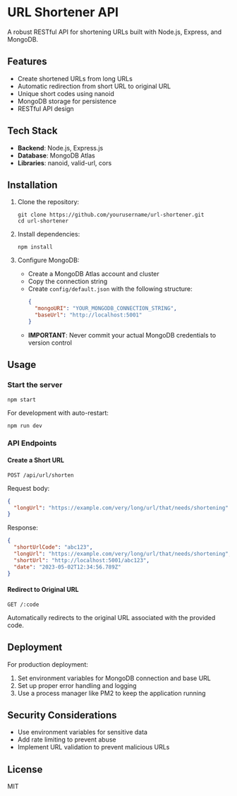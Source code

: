 # URL Shortener API

A robust RESTful API for shortening URLs built with Node.js, Express, and MongoDB.

## Features

- Create shortened URLs from long URLs
- Automatic redirection from short URL to original URL
- Unique short codes using nanoid
- MongoDB storage for persistence
- RESTful API design

## Tech Stack

- **Backend**: Node.js, Express.js
- **Database**: MongoDB Atlas
- **Libraries**: nanoid, valid-url, cors

## Installation

1. Clone the repository:

   ```
   git clone https://github.com/yourusername/url-shortener.git
   cd url-shortener
   ```

2. Install dependencies:

   ```
   npm install
   ```

3. Configure MongoDB:
   - Create a MongoDB Atlas account and cluster
   - Copy the connection string
   - Create `config/default.json` with the following structure:
     ```json
     {
       "mongoURI": "YOUR_MONGODB_CONNECTION_STRING",
       "baseUrl": "http://localhost:5001"
     }
     ```
   - **IMPORTANT**: Never commit your actual MongoDB credentials to version control

## Usage

### Start the server

```
npm start
```

For development with auto-restart:

```
npm run dev
```

### API Endpoints

#### Create a Short URL

```
POST /api/url/shorten
```

Request body:

```json
{
  "longUrl": "https://example.com/very/long/url/that/needs/shortening"
}
```

Response:

```json
{
  "shortUrlCode": "abc123",
  "longUrl": "https://example.com/very/long/url/that/needs/shortening",
  "shortUrl": "http://localhost:5001/abc123",
  "date": "2023-05-02T12:34:56.789Z"
}
```

#### Redirect to Original URL

```
GET /:code
```

Automatically redirects to the original URL associated with the provided code.

## Deployment

For production deployment:

1. Set environment variables for MongoDB connection and base URL
2. Set up proper error handling and logging
3. Use a process manager like PM2 to keep the application running

## Security Considerations

- Use environment variables for sensitive data
- Add rate limiting to prevent abuse
- Implement URL validation to prevent malicious URLs

## License
MIT
